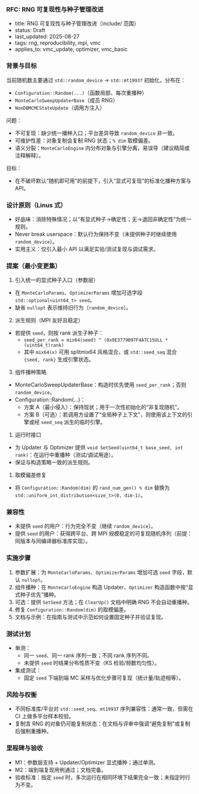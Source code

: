 ### RFC: RNG 可复现性与种子管理改进

- title: RNG 可复现性与种子管理改进（include/ 范围）
- status: Draft
- last_updated: 2025-08-27
- tags: rng, reproducibility, mpi, vmc
- applies_to: vmc_update, optimizer, vmc_basic

### 背景与目标

当前随机数主要通过 `std::random_device` → `std::mt19937` 初始化，分布在：
- `Configuration::Random(...)`（函数局部、每次重播种）
- `MonteCarloSweepUpdaterBase`（成员 RNG）
- `NonDBMCMCStateUpdate`（调用方注入）

问题：
- 不可复现：缺少统一播种入口；平台差异导致 `random_device` 非一致。
- 可维护性差：对象复制会复制 RNG 状态；`% dim` 取模偏差。
- 语义分裂：`MonteCarloEngine` 内分布对象与引擎分离，易误导（建议精简或注释解释）。

目标：
- 在不破坏默认“随机即可用”的前提下，引入“显式可复现”的标准化播种方案与 API。

### 设计原则（Linus 式）

- 好品味：消除特殊情况；以“有显式种子→确定性；无→退回非确定性”为统一规则。
- Never break userspace：默认行为保持不变（未提供种子时继续使用 `random_device`）。
- 实用主义：仅引入最小 API 以满足实验/测试复现与调试需求。

### 提案（最小变更集）

1) 引入统一的显式种子入口（参数层）
- 在 `MonteCarloParams`、`OptimizerParams` 增加可选字段 `std::optional<uint64_t> seed`。
- 缺省 `nullopt` 表示维持旧行为（`random_device`）。

2) 派生规则（MPI 友好且稳定）
- 若提供 `seed`，则按 rank 派生子种子：
  - `seed_per_rank = mix64(seed) ^ (0x9E3779B97F4A7C15ULL * (uint64_t)rank)`
  - 其中 `mix64(x)` 可用 splitmix64 风格混合，或 `std::seed_seq` 混合 `{seed, rank}` 生成引擎状态。

3) 组件播种策略
- MonteCarloSweepUpdaterBase：构造时优先使用 `seed_per_rank`；否则 `random_device`。
- Configuration::Random(...)：
  - 方案 A（最小侵入）：保持现状；用于一次性初始化的“非复现随机”。
  - 方案 B（可选）：若调用方设置了“全局种子上下文”，则使用该上下文的引擎或经 `seed_seq` 派生的临时引擎。

1) 运行时接口
- 为 Updater 与 Optimizer 提供 `void SetSeed(uint64_t base_seed, int rank)`：在运行中重播种（测试/调试用途）。
- 保证与构造策略一致的派生规则。

1) 取模偏差修复
- 将 `Configuration::Random(dim)` 的 `rand_num_gen() % dim` 替换为 `std::uniform_int_distribution<size_t>(0, dim-1)`。

### 兼容性

- 未提供 `seed` 的用户：行为完全不变（继续 `random_device`）。
- 提供 `seed` 的用户：获得跨平台、跨 MPI 规模稳定的可复现随机序列（前提：同版本与同编译器标准库实现）。

### 实施步骤

1) 参数扩展：为 `MonteCarloParams`、`OptimizerParams` 增加可选 `seed` 字段，默认 `nullopt`。
2) 组件播种：在 `MonteCarloEngine` 构造 Updater、`Optimizer` 构造函数中按“显式种子优先”播种。
3) 可选：提供 `SetSeed` 方法；在 `ClearUp()` 文档中明确 RNG 不会自动重播种。
4) 修复 `Configuration::Random(dim)` 的取模偏差。
5) 文档与示例：在指南与测试中示范如何设置固定种子并验证复现。

### 测试计划

- 单测：
  - 同一 `seed`、同一 rank 序列一致；不同 rank 序列不同。
  - 未提供 `seed` 时结果分布性质不变（KS 检验/频数均匀性）。
- 集成测试：
  - 固定 `seed` 下端到端 MC 采样与优化步骤可复现（统计量/轨迹相等）。

### 风险与权衡

- 不同标准库/平台对 `std::seed_seq`、`mt19937` 序列兼容性：通常一致，但需在 CI 上做多平台样本校验。
- 复制含 RNG 的对象仍可能复制状态：在文档与评审中强调“避免复制”或复制后强制重播种。

### 里程碑与验收

- M1：参数层支持 + Updater/Optimizer 显式播种；通过单测。
- M2：端到端复现用例通过；文档完备。
- 验收标准：指定 `seed` 时，多次运行在相同环境下结果完全一致；未指定时行为不变。
